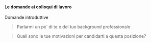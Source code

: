 #### Le domande ai colloqui di lavoro

Domande introduttive

> Parlarmi un po' di te e del tuo background professionale

> Quali sono le tue motivazioni per candidarti a questa posizione?


<aside class="notes">
</aside>
